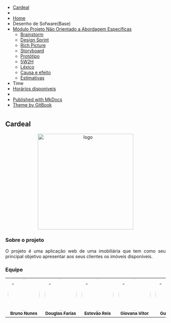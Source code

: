 <!DOCTYPE html>
<html lang="en">
<head>
<meta charset="utf-8">
<meta content="text/html; charset=utf-8" http-equiv="Content-Type">
<title>Home - Cardeal</title>
<meta http-equiv="X-UA-Compatible" content="IE=edge">

<meta name="generator" content="mkdocs-1.0.4, mkdocs-gitbook-1.0.7">

<link rel="shortcut icon" href="./images/favicon.ico" type="image/x-icon">
<meta name="HandheldFriendly" content="true"/>
<meta name="viewport" content="width=device-width, initial-scale=1, user-scalable=no">
<meta name="apple-mobile-web-app-capable" content="yes">
<meta name="apple-mobile-web-app-status-bar-style" content="black">
<meta rel="next" href="" />
<link href="./css/style.min.css" rel="stylesheet"> 
</head>

<body>
<div class="book">
<div class="book-summary">

<nav role="navigation">
<ul class="summary">
<li>
<a href="." target="_blank" class="custom-link">Cardeal</a>
</li>
<li class="divider"></li>
<li class="chapter active" data-path="">
<a href=".">Home</a>
<li class="header">Desenho de Sofware(Base)</li>

<li>
<a href="#">Módulo Projeto Não Orientado a Abordagem Específicas</a>
<ul>

<li>
<a href="desenhoSoftwareBase/brainstorm/" class="">Brainstorm</a>
</li>

<li>
<a href="desenhoSoftwareBase/designSprint/" class="">Design Sprint</a>
</li>

<li>
<a href="desenhoSoftwareBase/richPicture/" class="">Rich Picture</a>
</li>

<li>
<a href="desenhoSoftwareBase/storyboard/" class="">Storyboard</a>
</li>

<li>
<a href="desenhoSoftwareBase/prototipo/" class="">Protótipo</a>
</li>

<li>
<a href="desenhoSoftwareBase/5W2H/" class="">5W2H</a>
</li>

<li>
<a href="desenhoSoftwareBase/lexico/" class="">Léxico</a>
</li>

<li>
<a href="desenhoSoftwareBase/causaEfeito/" class="">Causa e efeito</a>
</li>

<li>
<a href="desenhoSoftwareBase/estimativas/" class="">Estimativas</a>
</li>
</ul>
</li>

<li class="header">Time</li>

<li>
<a href="horarioGrupo/horarioGrupo/" class="">Horários disponiveis</a>
</li>

<li class="divider"></li>



<li><a href="http://www.mkdocs.org">
Published with MkDocs
</a></li>

<li><a href="https://github.com/GitbookIO/theme-default">
Theme by GitBook
</a></li>
</ul>

</nav>

</div> <!-- end of book-summary -->

<div class="book-body">
<div class="body-inner">
<div class="book-header" role="navigation">

<!-- Title -->
<h1>
<i class="fa fa-circle-o-notch fa-spin"></i>
<a href="." ></a>
</h1>

</div> <!-- end of book-header -->

<div class="page-wrapper" tabindex="-1" role="main">
<div class="page-inner">

<section class="normal markdown-section">



<h1 id="cardeal">Cardeal</h1>
<p align="center">
  <img src="https://st2.depositphotos.com/4918199/8662/v/600/depositphotos_86629902-stock-illustration-bird-cardinal-red-heads-painted.jpg" alt="logo" width="300" />
</p>

<h3 id="sobre-o-projeto">Sobre o projeto</h3>
<p align="justify">O projeto é uma aplicação web de uma imobiliária que tem como seu principal objetivo apresentar aos seus clientes os imóveis disponíveis.</p>

<h3 id="equipe">Equipe</h3>
<table>
    <tr>
        <td align="center"><a href="https://github.com/brunocmo"><img style="border-radius: 50%;" src="https://avatars.githubusercontent.com/u/43324383?v=4" width="100px;" alt=""/><br /><sub><b>Bruno Nunes</b></sub></a><br /><a href="https://github.com/brunocmo"></a></td>
        <td align="center"><a href="https://github.com/douglasffcastro"><img style="border-radius: 50%;" src="https://avatars.githubusercontent.com/u/69691521?v=4" width="100px;" alt=""/><br /><sub><b>Douglas Farias</b></sub></a><br /><a href="https://github.com/douglasffcastro"></a></td>
        <td align="center"><a href="https://github.com/estevaoreis25"><img style="border-radius: 50%;" src="https://avatars.githubusercontent.com/u/30116525?v=4" width="100px;" alt=""/><br /><sub><b>Estevão Reis</b></sub></a><br /><a href="https://github.com/estevaoreis25"></a></td>
        <td align="center"><a href="https://github.com/giovanadionisio"><img style="border-radius: 50%;" src="https://avatars.githubusercontent.com/u/54070461?v=4" width="100px;" alt=""/><br /><sub><b>Giovana Vitor</b></sub></a><br /><a href="https://github.com/giovanadionisio"></a></td>
        <td align="center"><a href="https://github.com/gustavoduartemoreira"><img style="border-radius: 50%;" src="https://avatars.githubusercontent.com/u/32913216?v=4" width="100px;" alt=""/><br /><sub><b>Gustavo D.</b></sub></a><br /><a href="https://github.com/gustavoduartemoreira"></a></td>
        <td align="center"><a href="https://github.com/zero101010"><img style="border-radius: 50%;" src="https://avatars.githubusercontent.com/u/26356145?v=4" width="100px;" alt=""/><br /><sub><b>Igor Sousa</b></sub></a><br /><a href="https://github.com/zero101010"></a></td>
        <td align="center"><a href="https://github.com/marcos-mv"><img style="border-radius: 50%;" src="https://avatars.githubusercontent.com/u/38227184?v=4" width="100px;" alt=""/><br /><sub><b>Marcos C.</b></sub></a><br /><a href="https://github.com/marcos-mv"></a></td> 
        <td align="center"><a href="https://github.com/peHaick"><img style="border-radius: 50%;" src="https://avatars.githubusercontent.com/u/57498006?v=4" width="100px;" alt=""/><br /><sub><b>Pedro Haick</b></sub></a><br /><a href="https://github.com/peHaick"></a></td> 
        <td align="center"><a href="https://github.com/PinheiroLG"><img style="border-radius: 50%;" src="https://avatars.githubusercontent.com/u/82710878?v=4" width="100px;" alt=""/><br /><sub><b>Luiz Pinheiro</b></sub></a><br /><a href="https://github.com/PinheiroLG"></a></td> 
        <td align="center"><a href="https://github.com/tomasvelos0"><img style="border-radius: 50%;" src="https://avatars3.githubusercontent.com/u/48571671?s=460&v=4" width="100px;" alt=""/><br /><sub><b>Tomás Veloso</b></sub></a><br /><a href="https://github.com/tomasvelos0"></a></td> 
    </tr>
</table>


</section>

</div> <!-- end of page-inner -->
</div> <!-- end of page-wrapper -->

</div> <!-- end of body-inner -->

</div> <!-- end of book-body -->
<script src="./js/main.js"></script>
<script src="./js/gitbook.min.js"></script>
<script src="./js/theme.min.js"></script>
</body>
</html>
